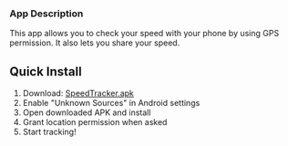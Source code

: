 ### App Description

This app allows you to check your speed with your phone by using GPS permission. It also lets you share your speed. 

## Quick Install
1. Download: [SpeedTracker.apk](https://github.com/builtby-jay/speedtracker-gps/releases/latest/download/SpeedTracker.apk)
2. Enable "Unknown Sources" in Android settings
3. Open downloaded APK and install
4. Grant location permission when asked
5. Start tracking!